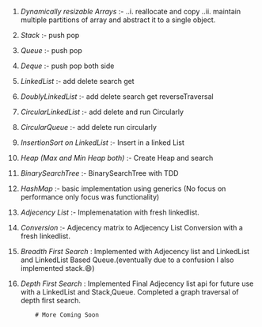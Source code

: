1. *Dynamically resizable Arrays* :- 
	..i. reallocate and copy 
	..ii. maintain multiple partitions of array and abstract it to a single object.
2. *Stack* :- push pop
3. *Queue* :- push pop 
4. *Deque* :- push pop both side
5. *LinkedList* :- add delete search get
6. *DoublyLinkedList* :- add delete search get reverseTraversal
7. *CircularLinkedList* :- add delete and run Circularly
8. *CircularQueue* :- add delete run circularly
9. *InsertionSort on LinkedList* :- Insert in a linked List
10. *Heap (Max and Min Heap both)* :- Create Heap and search
11. *BinarySearchTree* :-	BinarySearchTree with TDD 
12. *HashMap* :- basic implementation using generics (No focus on performance only focus was functionality) 
13. *Adjecency List* :- Implemenatation with fresh linkedlist.
14. *Conversion* :- Adjecency matrix to Adjecency List Conversion with a fresh linkedlist.
15. *Breadth First Search* : Implemented with Adjecency list and LinkedList and LinkedList Based Queue.(eventually due to a confusion I also implemented stack.:smile:)
16. *Depth First Search* : Implemented Final Adjecency list api for future use with a LinkedList and Stack,Queue. 
			Completed a graph traversal of depth first search.

			# More Coming Soon

